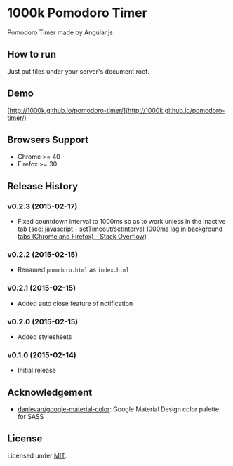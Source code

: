 1000k Pomodoro Timer
====================
Pomodoro Timer made by Angular.js


How to run
----------
Just put files under your server's document root.


Demo
----
[http://1000k.github.io/pomodoro-timer/](http://1000k.github.io/pomodoro-timer/)


Browsers Support
----------------
- Chrome >= 40
- Firefox >= 30


Release History
---------------
### v0.2.3 (2015-02-17)
- Fixed countdown interval to 1000ms so as to work unless in the inactive tab (see: [javascript - setTimeout/setInterval 1000ms lag in background tabs (Chrome and Firefox) - Stack Overflow](http://stackoverflow.com/questions/19475894/settimeout-setinterval-1000ms-lag-in-background-tabs-chrome-and-firefox))

### v0.2.2 (2015-02-15)
- Renamed `pomodoro.html` as `index.html`

### v0.2.1 (2015-02-15)
- Added auto close feature of notification

### v0.2.0 (2015-02-15)
- Added stylesheets

### v0.1.0 (2015-02-14)
- Initial release


Acknowledgement
---------------
- [danlevan/google-material-color](https://github.com/danlevan/google-material-color): Google Material Design color palette for SASS


License
-------
Licensed under [MIT](./LICENSE).
